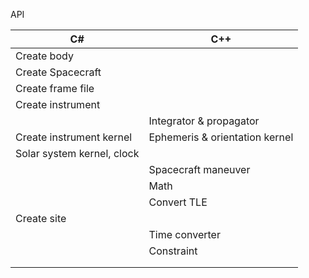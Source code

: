 API

| C#                         | C++                            |
|----------------------------|--------------------------------|
| Create body                |                                |
| Create Spacecraft          |                                |
| Create frame file          |                                |
| Create instrument          |                                |
|                            | Integrator & propagator        |
| Create instrument kernel   | Ephemeris & orientation kernel |
| Solar system kernel, clock |                                |
|                            | Spacecraft maneuver            |
|                            | Math                           |
|                            | Convert TLE                    |
| Create site                |                                |
|                            | Time converter                 |
|                            | Constraint                     |
|                            |                                |
|                            |                                |


